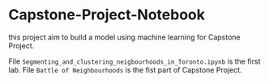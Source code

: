 # Capstone-Project-Notebook
this project aim to build a model using machine learning for Capstone Project.

File `Segmenting_and_clustering_neigbourhoods_in_Toronto.ipynb` is the first lab.
File `Battle of Neighbourhoods` is the fist part of Capstone Project.
